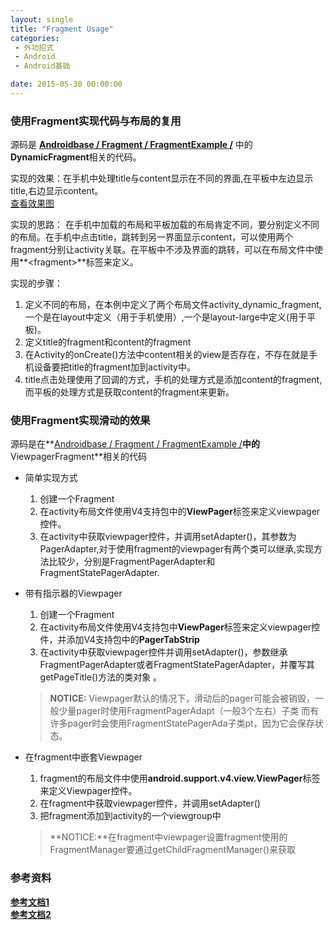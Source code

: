 ```yaml
---
layout: single
title: "Fragment Usage"
categories:
 - 外功招式
 - Android
 - Android基础

date: 2015-05-30 00:00:00
---
```



### 使用Fragment实现代码与布局的复用
源码是 **[Androidbase / Fragment / FragmentExample /](https://github.com/wangfei1991/Androidbase/tree/master/Fragment/FragmentExample)** 中的**DynamicFragment**相关的代码。  

 实现的效果：在手机中处理title与content显示在不同的界面,在平板中左边显示title,右边显示content。  
[查看效果图](https://raw.githubusercontent.com/wangfei1991/Blog/gh-pages/img/android/android_knowledge/fragments.png)  

 实现的思路： 在手机中加载的布局和平板加载的布局肯定不同，要分别定义不同的布局。在手机中点击title，跳转到另一界面显示content，可以使用两个fragment分别让activity关联。在平板中不涉及界面的跳转，可以在布局文件中使用**\<fragment\>**标签来定义。  

 实现的步骤：  

1. 定义不同的布局，在本例中定义了两个布局文件activity_dynamic_fragment,一个是在layout中定义（用于手机使用）,一个是layout-large中定义(用于平板)。  
2. 定义title的fragment和content的fragment  
3. 在Activity的onCreate()方法中content相关的view是否存在，不存在就是手机设备要把title的fragment加到activity中。  
4. title点击处理使用了回调的方式，手机的处理方式是添加content的fragment,而平板的处理方式是获取content的fragment来更新。  

 <!--more-->

### 使用Fragment实现滑动的效果   
源码是在**[Androidbase / Fragment / FragmentExample /](https://github.com/wangfei1991/Androidbase/tree/master/Fragment/FragmentExample)**中的**ViewpagerFragment**相关的代码  

- 简单实现方式  
	1. 创建一个Fragment  
	2. 在activity布局文件使用V4支持包中的**ViewPager**标签来定义viewpager控件。  	
	3. 在activity中获取viewpager控件，并调用setAdapter()，其参数为PagerAdapter,对于使用fragment的viewpager有两个类可以继承,实现方法比较少，分别是FragmentPagerAdapter和FragmentStatePagerAdapter.  
- 带有指示器的Viewpager  
	1. 创建一个Fragment
	2. 在activity布局文件使用V4支持包中**ViewPager**标签来定义viewpager控件，并添加V4支持包中的**PagerTabStrip**
	3. 在activity中获取viewpager控件并调用setAdapter()，参数继承FragmentPagerAdapter或者FragmentStatePagerAdapter，并覆写其getPageTitle()方法的类对象 。  

	>**NOTICE:** Viewpager默认的情况下，滑动后的pager可能会被销毁，一般少量pager时使用FragmentPagerAdapt（一般3个左右）子类  而有许多pager时会使用FragmentStatePagerAda子类pt，因为它会保存状态。
- 在fragment中嵌套Viewpager  
	1. fragment的布局文件中使用**android.support.v4.view.ViewPager**标签来定义Viewpager控件。  	
	2. 在fragment中获取viewpager控件，并调用setAdapter()  
	3. 把fragment添加到activity的一个viewgroup中

	>**NOTICE:**在fragment中viewpager设置fragment使用的FragmentManager要通过getChildFragmentManager()来获取  

### 参考资料
**[参考文档1](http://developer.android.com/guide/components/fragments.html)**   
**[参考文档2](http://developer.android.com/training/implementing-navigation/lateral.html#tabs)**  
